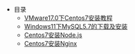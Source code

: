 - 目录
  - [VMware17.0下Centos7安装教程](/md/环境安装/VMware17.0下Centos7安装教程.md)
  - [Windows11下MySQL5.7的下载及安装](/md/环境安装/Windows11下MySQL5.7的下载及安装.md)
  - [Centos7安装Node.js](/md/环境安装/Centos7安装Node.js.md)
  - [Centos7安装Nginx](/md/环境安装/Centos7安装Nginx)

